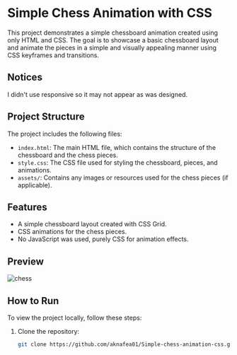 # Simple Chess Animation with CSS

This project demonstrates a simple chessboard animation created using only HTML and CSS. The goal is to showcase a basic chessboard layout and animate the pieces in a simple and visually appealing manner using CSS keyframes and transitions.
## Notices
I didn't use responsive so it may not appear as was designed.
## Project Structure

The project includes the following files:

- `index.html`: The main HTML file, which contains the structure of the chessboard and the chess pieces.
- `style.css`: The CSS file used for styling the chessboard, pieces, and animations.
- `assets/`: Contains any images or resources used for the chess pieces (if applicable).

## Features

- A simple chessboard layout created with CSS Grid.
- CSS animations for the chess pieces.
- No JavaScript was used, purely CSS for animation effects.

## Preview
![chess](https://github.com/user-attachments/assets/4948ae89-268f-4891-8f90-3412f512af73)


[//]: <> (assets/chessboard-preview.gif)

## How to Run

To view the project locally, follow these steps:

1. Clone the repository:
   ```bash
   git clone https://github.com/aknafea01/Simple-chess-animation-css.git
